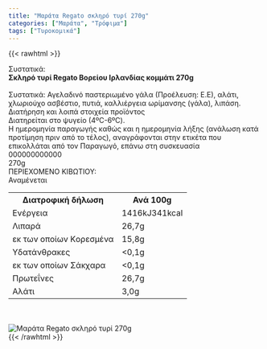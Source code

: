 ```yaml
---
title: "Μαράτα Regato σκληρό τυρί 270g"
categories: ["Μαράτα", "Τρόφιμα"]
tags: ["Τυροκομικά"]
---
```

{{< rawhtml >}}

<div class="sload342"><div class="product"><div id="sistatika">Συστατικά:</div><div class="alltext"><b>Σκληρό τυρί Regato Βορείου Ιρλανδίας κομμάτι 270g</b><br><br>Συστατικά: Αγελαδινό παστεριωμένο γάλα (Προέλευση: Ε.Ε), αλάτι, χλωριούχο ασβέστιο, πυτιά, καλλιέργεια ωρίμανσης (γάλα), λιπάση.</div><div id="loipa">Διατήρηση και λοιπά στοιχεία προϊόντος</div><div class="alltext">Διατηρείται στο ψυγείο (4ºC-6ºC).<br>Η ημερομηνία παραγωγής καθώς και η ημερομηνία λήξης (ανάλωση κατά προτίμηση πριν από το τέλος), αναγράφονται στην ετικέτα που επικολλάται από τον Παραγωγό, επάνω στη συσκευασία</div><div id="barcode"><div id="barimage1"></div><span id="bartext">000000000000</span></div><div id="varos"><div id="varosimage1"></div><span id="varostext">270g</span></div><div id="kivotio">ΠΕΡΙΕΧΟΜΕΝΟ ΚΙΒΩΤΙΟΥ:<br>Αναμένεται</div><div class="tabout"><table id="diatable"><tbody><tr><th>Διατροφική δήλωση</th><th>Ανά 100g</th></tr><tr><td class="texr2">Ενέργεια</td><td class="texr">1416kJ341kcal</td></tr><tr><td class="texr2">Λιπαρά</td><td class="texr">26,7g</td></tr><tr><td class="gray">εκ των οποίων Kορεσμένα</td><td class="gray2">15,8g</td></tr><tr><td class="texr2">Υδατάνθρακες</td><td class="texr">&lt;0,1g</td></tr><tr><td class="gray">εκ των οποίων Σάκχαρα</td><td class="gray2">&lt;0,1g</td></tr><tr><td class="texr2">Πρωτεΐνες</td><td class="texr">26,7g</td></tr><tr><td class="texr2">Αλάτι</td><td class="texr">3,0g</td></tr></tbody></table></div><br><br><div class="pimg"><img alt="Μαράτα Regato σκληρό τυρί 270g" title="Μαράτα Regato σκληρό τυρί 270g" src="/media/images/marata-regato-sklhro-tyri-270g.jpg"></div></div></div>
{{< /rawhtml >}}



